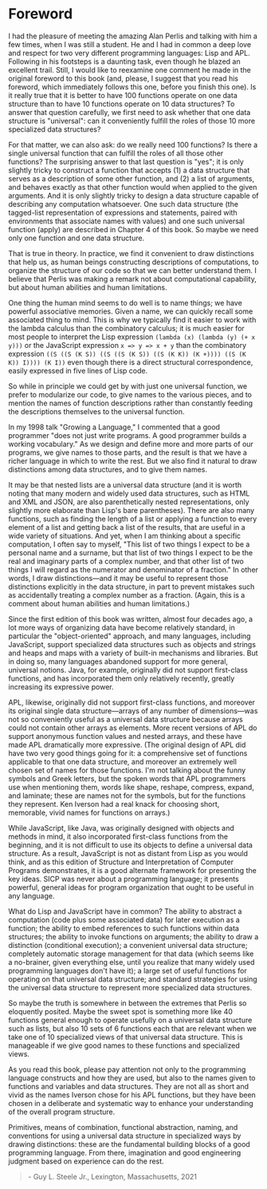 # Foreword

I had the pleasure of meeting the amazing Alan Perlis and talking with him a few times, when I was still a student. He and I had in common a deep love and respect for two very different programming languages: Lisp and APL. Following in his footsteps is a daunting task, even though he blazed an excellent trail. Still, I would like to reexamine one comment he made in the original foreword to this book (and, please, I suggest that you read his foreword, which immediately follows this one, before you finish this one). Is it really true that it is better to have 100 functions operate on one data structure than to have 10 functions operate on 10 data structures? To answer that question carefully, we first need to ask whether that one data structure is "universal": can it conveniently fulfill the roles of those 10 more specialized data structures?

For that matter, we can also ask: do we really need 100 functions? Is there a single universal function that can fulfill the roles of all those other functions? The surprising answer to that last question is "yes"; it is only slightly tricky to construct a function that accepts (1) a data structure that serves as a description of some other function, and (2) a list of arguments, and behaves exactly as that other function would when applied to the given arguments. And it is only slightly tricky to design a data structure capable of describing any computation whatsoever. One such data structure (the tagged-list representation of expressions and statements, paired with environments that associate names with values) and one such universal function (apply) are described in Chapter 4 of this book. So maybe we need only one function and one data structure.

That is true in theory. In practice, we find it convenient to draw distinctions that help us, as human beings constructing descriptions of computations, to organize the structure of our code so that we can better understand them. I believe that Perlis was making a remark not about computational capability, but about human abilities and human limitations.

One thing the human mind seems to do well is to name things; we have powerful associative memories. Given a name, we can quickly recall some associated thing to mind. This is why we typically find it easier to work with the lambda calculus than the combinatory calculus; it is much easier for most people to interpret the Lisp expression `(lambda (x) (lambda (y) (+ x y)))` or the JavaScript expression `x => y => x + y` than the combinatory expression `((S ((S (K S)) ((S ((S (K S)) ((S (K K)) (K +)))) ((S (K K)) I)))) (K I))` even though there is a direct structural correspondence, easily expressed in five lines of Lisp code.

So while in principle we could get by with just one universal function, we prefer to modularize our code, to give names to the various pieces, and to mention the names of function descriptions rather than constantly feeding the descriptions themselves to the universal function.

In my 1998 talk "Growing a Language," I commented that a good programmer "does not just write programs. A good programmer builds a working vocabulary." As we design and define more and more parts of our programs, we give names to those parts, and the result is that we have a richer language in which to write the rest. But we also find it natural to draw distinctions among data structures, and to give them names.

It may be that nested lists are a universal data structure (and it is worth noting that many modern and widely used data structures, such as HTML and XML and JSON, are also parenthetically nested representations, only slightly more elaborate than Lisp's bare parentheses). There are also many functions, such as finding the length of a list or applying a function to every element of a list and getting back a list of the results, that are useful in a wide variety of situations. And yet, when I am thinking about a specific computation, I often say to myself, "This list of two things I expect to be a personal name and a surname, but that list of two things I expect to be the real and imaginary parts of a complex number, and that other list of two things I will regard as the numerator and denominator of a fraction." In other words, I draw distinctions—and it may be useful to represent those distinctions explicitly in the data structure, in part to prevent mistakes such as accidentally treating a complex number as a fraction. (Again, this is a comment about human abilities and human limitations.)

Since the first edition of this book was written, almost four decades ago, a lot more ways of organizing data have become relatively standard, in particular the "object-oriented" approach, and many languages, including JavaScript, support specialized data structures such as objects and strings and heaps and maps with a variety of built-in mechanisms and libraries. But in doing so, many languages abandoned support for more general, universal notions. Java, for example, originally did not support first-class functions, and has incorporated them only relatively recently, greatly increasing its expressive power.

APL, likewise, originally did not support first-class functions, and moreover its original single data structure—arrays of any number of dimensions—was not so conveniently useful as a universal data structure because arrays could not contain other arrays as elements. More recent versions of APL do support anonymous function values and nested arrays, and these have made APL dramatically more expressive. (The original design of APL did have two very good things going for it: a comprehensive set of functions applicable to that one data structure, and moreover an extremely well chosen set of names for those functions. I'm not talking about the funny symbols and Greek letters, but the spoken words that APL programmers use when mentioning them, words like shape, reshape, compress, expand, and laminate; these are names not for the symbols, but for the functions they represent. Ken Iverson had a real knack for choosing short, memorable, vivid names for functions on arrays.)

While JavaScript, like Java, was originally designed with objects and methods in mind, it also incorporated first-class functions from the beginning, and it is not difficult to use its objects to define a universal data structure. As a result, JavaScript is not as distant from Lisp as you would think, and as this edition of Structure and Interpretation of Computer Programs demonstrates, it is a good alternate framework for presenting the key ideas. SICP was never about a programming language; it presents powerful, general ideas for program organization that ought to be useful in any language.

What do Lisp and JavaScript have in common? The ability to abstract a computation (code plus some associated data) for later execution as a function; the ability to embed references to such functions within data structures; the ability to invoke functions on arguments; the ability to draw a distinction (conditional execution); a convenient universal data structure; completely automatic storage management for that data (which seems like a no-brainer, given everything else, until you realize that many widely used programming languages don't have it); a large set of useful functions for operating on that universal data structure; and standard strategies for using the universal data structure to represent more specialized data structures.

So maybe the truth is somewhere in between the extremes that Perlis so eloquently posited. Maybe the sweet spot is something more like 40 functions general enough to operate usefully on a universal data structure such as lists, but also 10 sets of 6 functions each that are relevant when we take one of 10 specialized views of that universal data structure. This is manageable if we give good names to these functions and specialized views.

As you read this book, please pay attention not only to the programming language constructs and how they are used, but also to the names given to functions and variables and data structures. They are not all as short and vivid as the names Iverson chose for his APL functions, but they have been chosen in a deliberate and systematic way to enhance your understanding of the overall program structure.

Primitives, means of combination, functional abstraction, naming, and conventions for using a universal data structure in specialized ways by drawing distinctions: these are the fundamental building blocks of a good programming language. From there, imagination and good engineering judgment based on experience can do the rest.

> \- Guy L. Steele Jr., Lexington, Massachusetts, 2021
